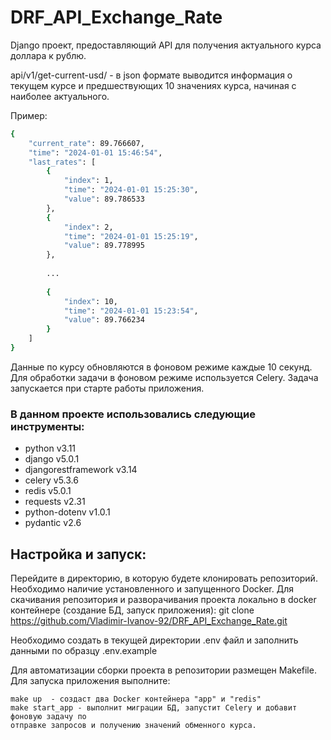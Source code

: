 # DRF_API_Exchange_Rate 

Django проект, предоставляющий API для получения актуального курса доллара к рублю.

api/v1/get-current-usd/ - в json формате выводится информация о текущем курсе и предшествующих
10 значениях курса, начиная с наиболее актуального. 

Пример:
```bash
{
    "current_rate": 89.766607,
    "time": "2024-01-01 15:46:54",
    "last_rates": [
        {
            "index": 1,
            "time": "2024-01-01 15:25:30",
            "value": 89.786533
        },
        {
            "index": 2,
            "time": "2024-01-01 15:25:19",
            "value": 89.778995
        },
        
        ...
        
        {
            "index": 10,
            "time": "2024-01-01 15:23:54",
            "value": 89.766234
        }
    ]
}
```

Данные по курсу обновляются в фоновом режиме каждые 10 секунд. Для обработки задачи
в фоновом режиме используется Celery. Задача запускается при старте работы приложения.

### В данном проекте использовались следующие инструменты:

- python v3.11
- django v5.0.1
- djangorestframework v3.14
- celery v5.3.6
- redis v5.0.1
- requests v2.31
- python-dotenv v1.0.1
- pydantic v2.6

## Настройка и запуск:

Перейдите в директорию, в которую будете клонировать репозиторий. 
Необходимо наличие установленного и запущенного Docker.
Для скачивания репозитория и разворачивания проекта локально в docker контейнере 
(создание БД, запуск приложения):
git clone https://github.com/Vladimir-Ivanov-92/DRF_API_Exchange_Rate.git

Необходимо создать в текущей директории .env файл 
и заполнить данными по образцу .env.example

Для автоматизации сборки проекта в репозитории размещен Makefile. Для запуска приложения
выполните: 

```
make up  - создаст два Docker контейнера "app" и "redis"
make start_app - выполнит миграции БД, запустит Celery и добавит фоновую задачу по 
отправке запросов и получению значений обменного курса.
```

